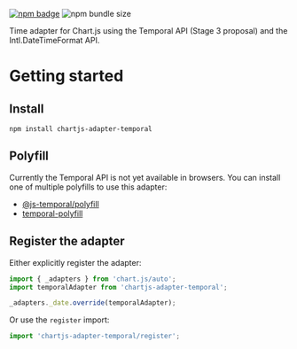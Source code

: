 [![npm badge](https://img.shields.io/npm/v/chartjs-adapter-temporal)](https://www.npmjs.com/package/chartjs-adapter-temporal)
![npm bundle size](https://img.shields.io/bundlephobia/minzip/chartjs-adapter-temporal)

Time adapter for Chart.js using the Temporal API (Stage 3 proposal) and the Intl.DateTimeFormat API.

# Getting started

## Install

```
npm install chartjs-adapter-temporal
```

## Polyfill

Currently the Temporal API is not yet available in browsers. You can install one of multiple polyfills to use this adapter:

- [@js-temporal/polyfill
  ](https://www.npmjs.com/package/@js-temporal/polyfill)
- [temporal-polyfill](https://www.npmjs.com/package/temporal-polyfill)

## Register the adapter

Either explicitly register the adapter:

```ts
import { _adapters } from 'chart.js/auto';
import temporalAdapter from 'chartjs-adapter-temporal';

_adapters._date.override(temporalAdapter);
```

Or use the `register` import:

```ts
import 'chartjs-adapter-temporal/register';
```
